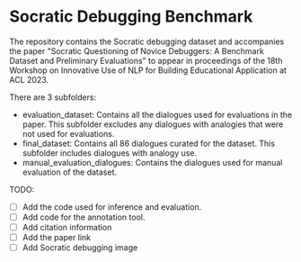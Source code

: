 # Socratic Debugging Benchmark


The repository contains the Socratic debugging dataset and accompanies the paper "Socratic Questioning of Novice Debuggers: A Benchmark Dataset and Preliminary Evaluations"  to appear in proceedings of the 18th Workshop on Innovative Use of NLP for Building Educational Application at ACL 2023.

There are 3 subfolders:
* evaluation_dataset: Contains all the dialogues used for evaluations in the paper. This subfolder excludes any dialogues with analogies that were not used for evaluations.
* final_dataset: Contains all 86 dialogues curated for the dataset. This subfolder includes dialogues with analogy use.
* manual_evaluation_dialogues: Contains the dialogues used for manual evaluation of the dataset.

TODO:

- [ ] Add the code used for inference and evaluation.
- [ ] Add code for the annotation tool.
- [ ] Add citation information
- [ ] Add the paper link
- [ ] Add Socratic debugging image
